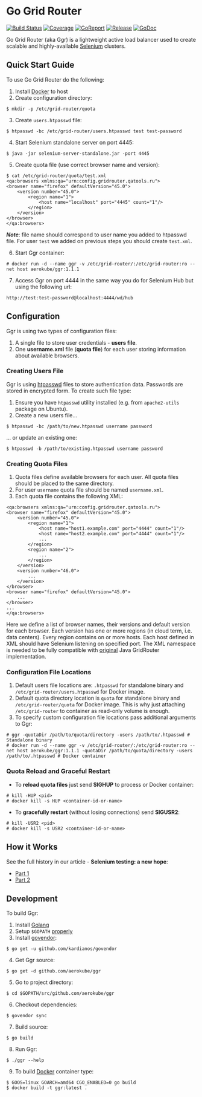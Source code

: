 # Go Grid Router
[![Build Status](https://travis-ci.org/aerokube/ggr.svg?branch=master)](https://travis-ci.org/aerokube/ggr)
[![Coverage](https://codecov.io/github/aerokube/ggr/coverage.svg)](https://codecov.io/gh/aerokube/ggr)
[![GoReport](https://goreportcard.com/badge/github.com/aerokube/ggr)](https://goreportcard.com/report/github.com/aerokube/ggr)
[![Release](https://img.shields.io/github/release/aerokube/ggr.svg)](https://github.com/aerokube/ggr/releases/latest)
[![GoDoc](https://godoc.org/github.com/aerokube/ggr?status.svg)](https://godoc.org/github.com/aerokube/ggr)

Go Grid Router (aka Ggr) is a lightweight active load balancer used to create scalable and highly-available [Selenium](http://seleniumhq.org/) clusters.

## Quick Start Guide
To use Go Grid Router do the following:
1) Install [Docker](http://docker.com/) to host
2) Create configuration directory:
```
$ mkdir -p /etc/grid-router/quota
```
3) Create ```users.htpasswd``` file:
```
$ htpasswd -bc /etc/grid-router/users.htpasswd test test-password
```
4) Start Selenium standalone server on port 4445:
```
$ java -jar selenium-server-standalone.jar -port 4445
```
5) Create quota file (use correct browser name and version):
```
$ cat /etc/grid-router/quota/test.xml
<qa:browsers xmlns:qa="urn:config.gridrouter.qatools.ru">
<browser name="firefox" defaultVersion="45.0">
    <version number="45.0">
        <region name="1">
            <host name="localhost" port="4445" count="1"/>
        </region>
    </version>
</browser>
</qa:browsers>
```
***Note***: file name should correspond to user name you added to htpasswd file. For user ```test``` we added on previous steps you should create ```test.xml```.

6) Start Ggr container:
```
# docker run -d --name ggr -v /etc/grid-router/:/etc/grid-router:ro --net host aerokube/ggr:1.1.1
```
7) Access Ggr on port 4444 in the same way you do for Selenium Hub but using the following url:
```
http://test:test-password@localhost:4444/wd/hub
```

## Configuration
Ggr is using two types of configuration files: 
1) A single file to store user credentials - **users file**.
2) One **username.xml** file (**quota file**) for each user storing information about available browsers. 

### Creating Users File
Ggr is using [htpasswd](https://httpd.apache.org/docs/2.4/misc/password_encryptions.html) files to store authentication data. Passwords are stored in encrypted form. To create such file type:
1) Ensure you have ```htpasswd``` utility installed (e.g. from ```apache2-utils``` package on Ubuntu).
2) Create a new users file...
```
$ htpasswd -bc /path/to/new.htpasswd username password
```
... or update an existing one:
```
$ htpasswd -b /path/to/existing.htpasswd username password
```

### Creating Quota Files
1) Quota files define available browsers for each user. All quota files should be placed to the same directory. 
2) For user ```username``` quota file should be named ```username.xml```.
3) Each quota file contains the following XML:
```
<qa:browsers xmlns:qa="urn:config.gridrouter.qatools.ru">
<browser name="firefox" defaultVersion="45.0">
    <version number="45.0">
        <region name="1">
            <host name="host1.example.com" port="4444" count="1"/>
            <host name="host2.example.com" port="4444" count="1"/>
            ...
        </region>
        <region name="2">
            ...
        </region>
    </version>
    <version number="46.0">
        ...
    </version>    
</browser>
<browser name="firefox" defaultVersion="45.0">
    ...
</browser>
...
</qa:browsers>
```
Here we define a list of browser names, their versions and default version for each browser. Each version has one or more regions (in cloud term, i.e. data centers). Every region contains on or more hosts. Each host defined in XML should have Selenium listening on specified port. The XML namespace is needed to be fully compatible with [original](http://github.com/seleniumkit/gridrouter) Java GridRouter implementation.

### Configuration File Locations
1) Default users file locations are: ```.htpasswd``` for standalone binary and ```/etc/grid-router/users.htpasswd``` for Docker image.
2) Default quota directory location is ```quota``` for standalone binary and ```/etc/grid-router/quota``` for Docker image. This is why just attaching ```/etc/grid-router``` to container as read-only volume is enough.
3) To specify custom configuration file locations pass additional arguments to Ggr:
```
# ggr -quotaDir /path/to/quota/directory -users /path/to/.htpasswd # Standalone binary
# docker run -d --name ggr -v /etc/grid-router/:/etc/grid-router:ro --net host aerokube/ggr:1.1.1 -quotaDir /path/to/quota/directory -users /path/to/.htpasswd # Docker container
```

### Quota Reload and Graceful Restart
* To **reload quota files** just send **SIGHUP** to process or Docker container:
```
# kill -HUP <pid>
# docker kill -s HUP <container-id-or-name>
```
* To **gracefully restart** (without losing connections) send **SIGUSR2**:
```
# kill -USR2 <pid>
# docker kill -s USR2 <container-id-or-name>
```

## How it Works
See the full history in our article - **Selenium testing: a new hope**:
* [Part 1](https://hackernoon.com/selenium-testing-a-new-hope-7fa87a501ee9)
* [Part 2](https://hackernoon.com/selenium-testing-a-new-hope-a00649cdb100)

## Development
To build Ggr:

1) Install [Golang](https://golang.org/doc/install)
2) Setup `$GOPATH` [properly](https://github.com/golang/go/wiki/GOPATH)
3) Install [govendor](https://github.com/kardianos/govendor): 
```
$ go get -u github.com/kardianos/govendor
```
4) Get Ggr source:
```
$ go get -d github.com/aerokube/ggr
```
5) Go to project directory:
```
$ cd $GOPATH/src/github.com/aerokube/ggr
```
6) Checkout dependencies:
```
$ govendor sync
```
7) Build source:
```
$ go build
```
8) Run Ggr:
```
$ ./ggr --help
```
9) To build [Docker](http://docker.com/) container type:
```
$ GOOS=linux GOARCH=amd64 CGO_ENABLED=0 go build
$ docker build -t ggr:latest .
```